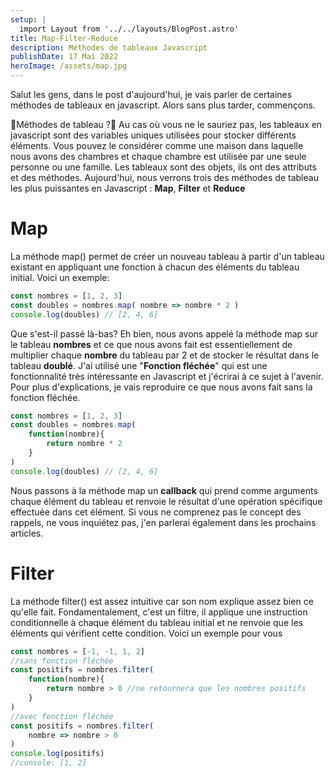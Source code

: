 ```yaml
---
setup: |
  import Layout from '../../layouts/BlogPost.astro'
title: Map-Filter-Reduce
description: Méthodes de tableaux Javascript
publishDate: 17 Mai 2022
heroImage: /assets/map.jpg
---
```


Salut les gens, dans le post d'aujourd'hui, je vais parler de certaines méthodes de tableaux en javascript. Alors sans plus tarder, commençons.

🤔Méthodes de tableau ?🤔
Au cas où vous ne le sauriez pas, les tableaux en javascript sont des variables uniques utilisées pour stocker différents éléments. Vous pouvez le considérer comme une maison dans laquelle nous avons des chambres et chaque chambre est utilisée par une seule personne ou une famille. Les tableaux sont des objets, ils ont des attributs et des méthodes. Aujourd'hui, nous verrons trois des méthodes de tableau les plus puissantes en Javascript : **Map**, **Filter** et **Reduce**

# Map
La méthode map() permet de créer un nouveau tableau à partir d'un tableau existant en appliquant une fonction à chacun des éléments du tableau initial.
Voici un exemple:

```js
const nombres = [1, 2, 3]
const doubles = nombres.map( nombre => nombre * 2 )
console.log(doubles) // [2, 4, 6]
```
Que s'est-il passé là-bas? Eh bien, nous avons appelé la méthode map sur le tableau **nombres** et ce que nous avons fait est essentiellement de multiplier chaque **nombre** du tableau par 2 et de stocker le résultat dans le tableau **doublé**. J'ai utilisé une "**Fonction fléchée**" qui est une fonctionnalité très intéressante en Javascript et j'écrirai à ce sujet à l'avenir. Pour plus d'explications, je vais reproduire ce que nous avons fait sans la fonction fléchée.

```js
const nombres = [1, 2, 3]
const doubles = nombres.map(
    function(nombre){
        return nombre * 2
    }
)
console.log(doubles) // [2, 4, 6]
```
Nous passons à la méthode map un **callback** qui prend comme arguments chaque élément du tableau et renvoie le résultat d'une opération spécifique effectuée dans cet élément. Si vous ne comprenez pas le concept des rappels, ne vous inquiétez pas, j'en parlerai également dans les prochains articles.

# Filter
La méthode filter() est assez intuitive car son nom explique assez bien ce qu'elle fait. Fondamentalement, c'est un filtre, il applique une instruction conditionnelle à chaque élément du tableau initial et ne renvoie que les éléments qui vérifient cette condition. Voici un exemple pour vous
```js
const nombres = [-1, -1, 1, 2]
//sans fonction fléchée
const positifs = nombres.filter(
    function(nombre){
        return nombre > 0 //ne retournera que les nombres positifs
    }
)
//avec fonction fléchée 
const positifs = nombres.filter(
    nombre => nombre > 0
)
console.log(positifs)
//console: [1, 2]
```